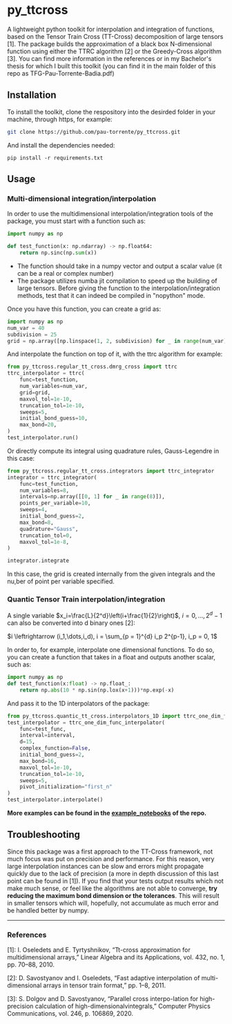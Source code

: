 # py_ttcross
A lightweight python toolkit for interpolation and integration of functions, based on the Tensor Train Cross (TT-Cross) decomposition of large tensors [1]. The package builds the approximation of a black box N-dimensional function using either the TTRC algorithm [2] or the Greedy-Cross algorithm [3]. You can find more information in the references or in my Bachelor's thesis for which I built this toolkit (you can find it in the main folder of this repo as TFG-Pau-Torrente-Badia.pdf)

## Installation
To install the toolkit, clone the respository into the desirded folder in your machine, through https, for example:
```bash
git clone https://github.com/pau-torrente/py_ttcross.git
```
And install the dependencies needed:
```
pip install -r requirements.txt
```

## Usage
### Multi-dimensional integration/interpolation
In order to use the multidimensional interpolation/integration tools of the package, you must start with a function such as:
```python
import numpy as np

def test_function(x: np.ndarray) -> np.float64:
    return np.sinc(np.sum(x))
```
- The function should take in a numpy vector and output a scalar value (it can be a real or complex number)
- The package utilizes numba jit compilation to speed up the building of large tensors. Before giving the function to the interpolation/integration methods, test that it can indeed be compiled in "nopython" mode.

Once you have this function, you can create a grid as:
```python
import numpy as np
num_var = 40
subdivision = 25
grid = np.array([np.linspace(1, 2, subdivision) for _ in range(num_var)])
```
And interpolate the function on top of it, with the ttrc algorithm for example:
```python
from py_ttcross.regular_tt_cross.dmrg_cross import ttrc
ttrc_interpolator = ttrc(
    func=test_function,
    num_variables=num_var,
    grid=grid,
    maxvol_tol=1e-10,
    truncation_tol=1e-10,
    sweeps=5,
    initial_bond_guess=10,
    max_bond=20,
)
test_interpolator.run()
```
Or directly compute its integral using quadrature rules, Gauss-Legendre in this case:
```python
from py_ttcross.regular_tt_cross.integrators import ttrc_integrator
integrator = ttrc_integrator(
    func=test_function,
    num_variables=8,
    intervals=np.array([[0, 1] for _ in range(8)]),
    points_per_variable=10,
    sweeps=4,
    initial_bond_guess=2,
    max_bond=8,
    quadrature="Gauss",
    truncation_tol=0,
    maxvol_tol=1e-8,
)

integrator.integrate
```
In this case, the grid is created internally from the given integrals and the nu,ber of point per variable specified.

### Quantic Tensor Train interpolation/integration
A single variable $x_i=\frac{L}{2^d}\left(i+\frac{1}{2}\right)$, $i = 0, \dots, 2^d-1$ can also be converted into d binary ones [2]:

$i \leftrightarrow (i_1,\dots,i_d), i = \sum_{p = 1}^{d} i_p 2^{p-1}, i_p = 0, 1$

In order to, for example, interpolate one dimensional functions. To do so, you can create a function that takes in a float and outputs another scalar, such as:

```python
import numpy as np
def test_function(x:float) -> np.float_:
    return np.abs(10 * np.sin(np.lox(x+1)))*np.exp(-x)
```
And pass it to the 1D interpolators of the package:
```python
from py_ttcross.quantic_tt_cross.interpolators_1D import ttrc_one_dim_func_interpolator
test_interpolator = ttrc_one_dim_func_interpolator(
    func=test_func,
    interval=interval,
    d=15,
    complex_function=False,
    initial_bond_guess=2,
    max_bond=16,
    maxvol_tol=1e-10,
    truncation_tol=1e-10,
    sweeps=5,
    pivot_initialization="first_n"
)
test_interpolator.interpolate()
```
**More examples can be found in the [example_notebooks](https://github.com/pau-torrente/py_ttcross/tree/main/example_notebooks) of the repo.**

## Troubleshooting
Since this package was a first approach to the TT-Cross framework, not much focus was put on precision and performance. For this reason, very large interpolation instances can be slow and errors might propagate quickly due to the lack of precision (a more in depth discussion of this last point can be found in [1]). If you find that your tests output results which not make much sense, or feel like the algorithms are not able to converge, **try reducing the maximum bond dimension or the tolerances**. This will result in smaller tensors which will, hopefully, not accumulate as much error and be handled better by numpy.



___

### References

[1]: I. Oseledets and E. Tyrtyshnikov, “Tt-cross approximation for multidimensional arrays,” Linear Algebra and its Applications, vol. 432, no. 1, pp. 70–88, 2010.

[2]: D. Savostyanov and I. Oseledets, “Fast adaptive interpolation of multi-dimensional arrays in tensor train format,” pp. 1–8, 2011.

[3]: S. Dolgov and D. Savostyanov, “Parallel cross interpo-lation for high-precision calculation of high-dimensionalvintegrals,” Computer Physics Communications, vol. 246, p. 106869, 2020.
